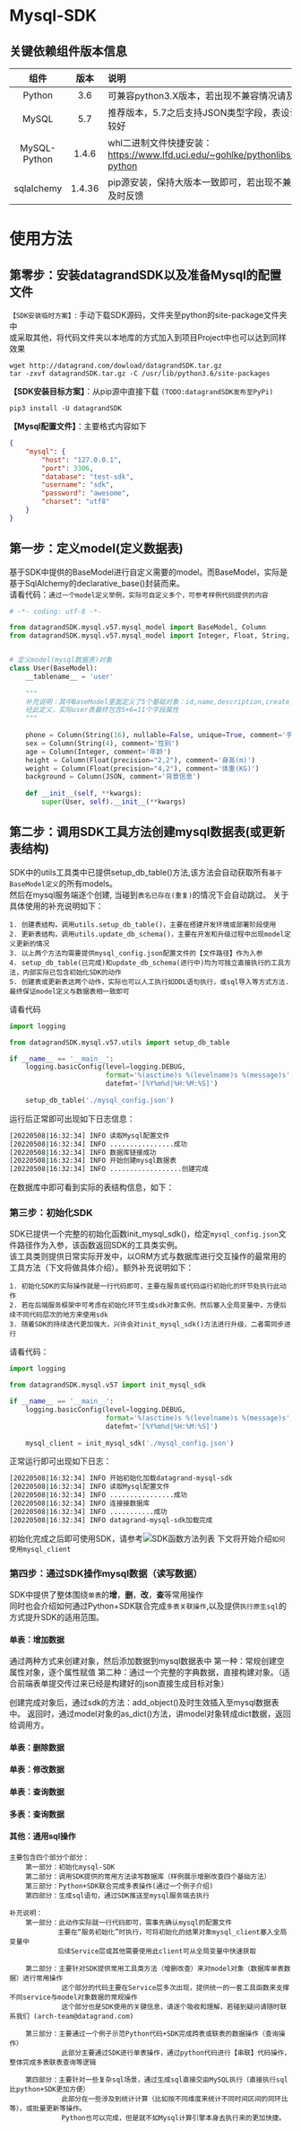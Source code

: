 # Mysql-SDK

## 关键依赖组件版本信息

| 组件        | 版本          |说明|
|:--------:|:-------------:|:-----|
| Python | 3.6 | 可兼容python3.X版本，若出现不兼容情况请及时反馈 |
| MySQL | 5.7|推荐版本，5.7之后支持JSON类型字段，表设计扩展性较好  |
| MySQL-Python | 1.4.6 |whl二进制文件快捷安装：https://www.lfd.uci.edu/~gohlke/pythonlibs/#mysql-python |
| sqlalchemy | 1.4.36| pip源安装，保持大版本一致即可，若出现不兼容情况请及时反馈 |

# 使用方法

## 第零步：安装datagrandSDK以及准备Mysql的配置文件

`【SDK安装临时方案】`: 手动下载SDK源码，文件夹至python的site-package文件夹中   
或采取其他，将代码文件夹以本地库的方式加入到项目Project中也可以达到同样效果

```
wget http://datagrand.com/dowload/datagrandSDK.tar.gz
tar -zxvf datagrandSDK.tar.gz -C /usr/lib/python3.6/site-packages
```

**【SDK安装目标方案】**：从pip源中直接下载 `(TODO:datagrandSDK发布至PyPi)`

```
pip3 install -U datagrandSDK
```

**【Mysql配置文件】**：主要格式内容如下
```json
{
    "mysql": {
        "host": "127.0.0.1",
        "port": 3306,
        "database": "test-sdk",
        "username": "sdk",
        "password": "awesome",
        "charset": "utf8"
    }
}
```

## 第一步：定义model(定义数据表)

基于SDK中提供的BaseModel进行自定义需要的model。而BaseModel，实际是基于SqlAlchemy的declarative_base()封装而来。   
请看代码：`通过一个model定义举例，实际可自定义多个，可参考样例代码提供的内容`

```python
# -*- coding: utf-8 -*-

from datagrandSDK.mysql.v57.mysql_model import BaseModel, Column
from datagrandSDK.mysql.v57.mysql_model import Integer, Float, String, Text, DateTime, JSON, ForeignKey


# 定义model(mysql数据表)对象
class User(BaseModel):
    __tablename__ = 'user'
    
    """
    补充说明：其中BaseModel里面定义了5个基础对象：id,name,description,create_time,update_time
    经此定义，实际user表最终包含5+6=11个字段属性
    """
    
    phone = Column(String(16), nullable=False, unique=True, comment='手机号')
    sex = Column(String(4), comment='性别')
    age = Column(Integer, comment='年龄')
    height = Column(Float(precision="2,2"), comment='身高(m)')
    weight = Column(Float(precision="4,2"), comment='体重(KG)')
    background = Column(JSON, comment='背景信息')
    
    def __init__(self, **kwargs):
        super(User, self).__init__(**kwargs)
```

## 第二步：调用SDK工具方法创建mysql数据表(或更新表结构)

SDK中的utils工具类中已提供setup_db_table()方法,该方法会自动获取所有`基于BaseModel定义`的所有models。   
然后在mysql服务端逐个创建, 当碰到`表名已存在(重复)`的情况下会自动跳过。 关于具体使用的补充说明如下：

```
1. 创建表结构，调用utils.setup_db_table()，主要在搭建开发环境或部署阶段使用
2. 更新表结构，调用utils.update_db_schema()，主要在开发和升级过程中出现model定义更新的情况
3. 以上两个方法均需要提供mysql_config.json配置文件的【文件路径】作为入参
4. setup_db_table(已完成)和update_db_schema(进行中)均为可独立直接执行的工具方法，内部实际已包含初始化SDK的动作
5. 创建表或更新表这两个动作，实际也可以人工执行如DDL语句执行，或sql导入等方式方法.最终保证model定义与数据表相一致即可
```

请看代码
```python
import logging

from datagrandSDK.mysql.v57.utils import setup_db_table

if __name__ == '__main__':
    logging.basicConfig(level=logging.DEBUG,
                        format='%(asctime)s %(levelname)s %(message)s',
                        datefmt='[%Y%m%d|%H:%M:%S]')
    
    setup_db_table('./mysql_config.json')
```

运行后正常即可出现如下日志信息：

```bash
[20220508|16:32:34] INFO 读取Mysql配置文件
[20220508|16:32:34] INFO ................成功
[20220508|16:32:34] INFO 数据库链接成功
[20220508|16:32:34] INFO 开始创建mysql数据表
[20220508|16:32:34] INFO ..................创建完成
```

在数据库中即可看到实际的表结构信息，如下：

### 第三步：初始化SDK

SDK已提供一个完整的初始化函数init_mysql_sdk()，给定`mysql_config.json`文件路径作为入参，该函数返回SDK的工具类实例。   
该工具类则提供日常实际开发中，以ORM方式与数据库进行交互操作的最常用的工具方法（下文将做具体介绍）。额外补充说明如下：

```
1. 初始化SDK的实际操作就是一行代码即可，主要在服务或代码运行初始化的环节处执行此动作
2. 若在后端服务框架中可考虑在初始化环节生成sdk对象实例，然后塞入全局变量中，方便后续不同代码层次的地方来使用sdk
3. 随着SDK的持续迭代更加强大，兴许会对init_mysql_sdk()方法进行升级，二者需同步进行
```

请看代码：
```python
import logging

from datagrandSDK.mysql.v57 import init_mysql_sdk

if __name__ == '__main__':
    logging.basicConfig(level=logging.DEBUG,
                        format='%(asctime)s %(levelname)s %(message)s',
                        datefmt='[%Y%m%d|%H:%M:%S]')
    
    mysql_client = init_mysql_sdk('./mysql_config.json')
```

正常运行即可出现如下日志：
```bash
[20220508|16:32:34] INFO 开始初始化加载datagrand-mysql-sdk
[20220508|16:32:34] INFO 读取Mysql配置文件
[20220508|16:32:34] INFO ................成功
[20220508|16:32:34] INFO 连接接数据库
[20220508|16:32:34] INFO ...........成功
[20220508|16:32:34] INFO datagrand-mysql-sdk加载完成
```

初始化完成之后即可使用SDK，请参考![SDK函数方法列表]()
下文将开始介绍`如何使用mysql_client`

### 第四步：通过SDK操作mysql数据（读写数据）

SDK中提供了整体围绕`单表`的**增**，**删**，**改**，**查**等常用操作   
同时也会介绍如何通过Python+SDK联合完成`多表关联操作`,以及提供`执行原生sql`的方式提升SDK的适用范围。

#### 单表：增加数据

通过两种方式来创建对象，然后添加数据到mysql数据表中 第一种：常规创建空属性对象，逐个属性赋值 第二种：通过一个完整的字典数据，直接构建对象。（适合前端表单提交传过来已经是构建好的json直接生成目标对象）

创建完成对象后，通过sdk的方法：add_object()及时生效插入至mysql数据表中。 返回时，通过model对象的as_dict()方法，讲model对象转成dict数据，返回给调用方。

#### 单表：删除数据

#### 单表：修改数据

#### 单表：查询数据

#### 多表：查询数据

#### 其他：通用sql操作

```
主要包含四个部分个部分：
    第一部分：初始化mysql-SDK
    第二部分：调用SDK提供的常用方法读写数据库（样例展示增删改查四个基础方法）
    第三部分：Python+SDK联合完成多表操作(通过一个例子介绍)
    第四部分：生成sql语句，通过SDK推送至mysql服务端去执行

补充说明：
    第一部分：此动作实际就一行代码即可，需事先确认mysql的配置文件
            主要在“服务初始化”时执行，可将初始化的结果对象mysql_client塞入全局变量中
            后续Service层或其他需要使用此client可从全局变量中快速获取
           
    第二部分：主要针对SDK提供常用工具类方法（增删改查）来对model对象（数据库单表数据）进行常用操作
             这个部分的代码主要在Service层多次出现，提供统一的一套工具函数来支撑不同service与model对象数据的常规操作
             这个部分也是SDK使用的关键信息，请逐个吸收和理解，若碰到疑问请随时联系我们 (arch-team@datagrand.com)

    第三部分：主要通过一个例子示范Python代码+SDK完成跨表或联表的数据操作（查询操作）
             此部分主要通过SDK进行单表操作，通过python代码进行【串联】代码操作，整体完成多表联表查询等逻辑
    
    第四部分：主要针对一些复杂sql场景，通过生成sql直接交由MySQL执行（直接执行sql比python+SDK更加方便）
             此部分在一些涉及到统计计算（比如按不同维度来统计不同时间区间的同环比等），或批量更新等操作。
             Python也可以完成，但是就不如Mysql计算引擎本身去执行来的更加快捷。
```